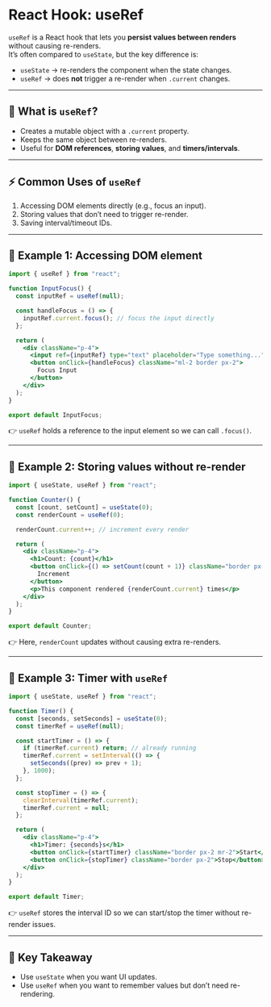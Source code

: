 # React Hook: useRef

`useRef` is a React hook that lets you **persist values between renders** without causing re-renders.  
It’s often compared to `useState`, but the key difference is:

- `useState` → re-renders the component when the state changes.  
- `useRef` → does **not** trigger a re-render when `.current` changes.  

---

## 📝 What is `useRef`?
- Creates a mutable object with a `.current` property.  
- Keeps the same object between re-renders.  
- Useful for **DOM references**, **storing values**, and **timers/intervals**.  

---

## ⚡ Common Uses of `useRef`
1. Accessing DOM elements directly (e.g., focus an input).  
2. Storing values that don’t need to trigger re-render.  
3. Saving interval/timeout IDs.  

---

## 📌 Example 1: Accessing DOM element
```jsx
import { useRef } from "react";

function InputFocus() {
  const inputRef = useRef(null);

  const handleFocus = () => {
    inputRef.current.focus(); // focus the input directly
  };

  return (
    <div className="p-4">
      <input ref={inputRef} type="text" placeholder="Type something..." />
      <button onClick={handleFocus} className="ml-2 border px-2">
        Focus Input
      </button>
    </div>
  );
}

export default InputFocus;
```

👉 `useRef` holds a reference to the input element so we can call `.focus()`.

---

## 📌 Example 2: Storing values without re-render
```jsx
import { useState, useRef } from "react";

function Counter() {
  const [count, setCount] = useState(0);
  const renderCount = useRef(0);

  renderCount.current++; // increment every render

  return (
    <div className="p-4">
      <h1>Count: {count}</h1>
      <button onClick={() => setCount(count + 1)} className="border px-2">
        Increment
      </button>
      <p>This component rendered {renderCount.current} times</p>
    </div>
  );
}

export default Counter;
```

👉 Here, `renderCount` updates without causing extra re-renders.

---

## 📌 Example 3: Timer with `useRef`
```jsx
import { useState, useRef } from "react";

function Timer() {
  const [seconds, setSeconds] = useState(0);
  const timerRef = useRef(null);

  const startTimer = () => {
    if (timerRef.current) return; // already running
    timerRef.current = setInterval(() => {
      setSeconds((prev) => prev + 1);
    }, 1000);
  };

  const stopTimer = () => {
    clearInterval(timerRef.current);
    timerRef.current = null;
  };

  return (
    <div className="p-4">
      <h1>Timer: {seconds}s</h1>
      <button onClick={startTimer} className="border px-2 mr-2">Start</button>
      <button onClick={stopTimer} className="border px-2">Stop</button>
    </div>
  );
}

export default Timer;
```

👉 `useRef` stores the interval ID so we can start/stop the timer without re-render issues.

---

## 🔑 Key Takeaway
- Use `useState` when you want UI updates.  
- Use `useRef` when you want to remember values but don’t need re-rendering.  
